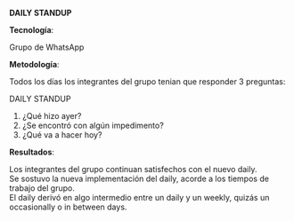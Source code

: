 
**DAILY STANDUP**


**Tecnología**: 

Grupo de WhatsApp


**Metodología**: 

Todos los días los integrantes del grupo tenian que responder 3 preguntas:

DAILY STANDUP

1. ¿Qué hizo ayer?
2. ¿Se encontró con algún impedimento?
3. ¿Qué va a hacer hoy?


**Resultados**: 

Los integrantes del grupo continuan satisfechos con el nuevo daily.  
Se sostuvo la nueva implementación del daily, acorde a los tiempos de trabajo del grupo.  
El daily derivó en algo intermedio entre un daily y un weekly, quizás un occasionally o in between days.
